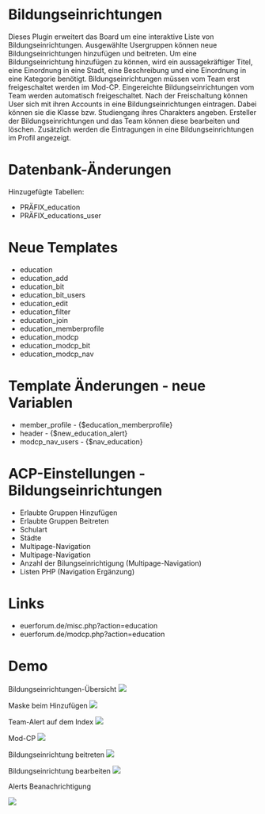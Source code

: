 # Bildungseinrichtungen
Dieses Plugin erweitert das Board um eine interaktive Liste von Bildungseinrichtungen. Ausgewählte Usergruppen können neue Bildungseinrichtungen hinzufügen und beitreten. Um eine Bildungseinrichtung hinzufügen zu können, wird ein aussagekräftiger Titel, eine Einordnung in eine Stadt, eine Beschreibung und eine Einordnung in eine Kategorie benötigt. Bildungseinrichtungen müssen vom Team erst freigeschaltet werden im Mod-CP. Eingereichte Bildungseinrichtungen vom Team werden automatisch freigeschaltet. Nach der Freischaltung können User sich mit ihren Accounts in eine Bildungseinrichtungen eintragen. Dabei können sie die Klasse bzw. Studiengang ihres Charakters angeben. Ersteller der Bildungseinrichtungen und das Team können diese bearbeiten und löschen. Zusätzlich werden die Eintragungen in eine Bildungseinrichtungen im Profil angezeigt.

# Datenbank-Änderungen
Hinzugefügte Tabellen:
- PRÄFIX_education
- PRÄFIX_educations_user

# Neue Templates
- education	
- education_add	
- education_bit	
- education_bit_users	
- education_edit	
- education_filter	
- education_join	
- education_memberprofile
- education_modcp	
- education_modcp_bit	
- education_modcp_nav

# Template Änderungen - neue Variablen
- member_profile - {$education_memberprofile}
- header - {$new_education_alert}
- modcp_nav_users - {$nav_education}

# ACP-Einstellungen - Bildungseinrichtungen
- Erlaubte Gruppen Hinzufügen
- Erlaubte Gruppen Beitreten
- Schulart
- Städte
- Multipage-Navigation
- Multipage-Navigation
- Anzahl der Bilungseinrichtigung (Multipage-Navigation)
- Listen PHP (Navigation Ergänzung)

# Links
- euerforum.de/misc.php?action=education
- euerforum.de/modcp.php?action=education

# Demo
Bildungseinrichtungen-Übersicht
  <img src="https://www.bilder-hochladen.net/files/big/m4bn-9m-c00c.png" />
  
Maske beim Hinzufügen
  <img src="https://www.bilder-hochladen.net/files/big/m4bn-9n-78ba.png" />
  
Team-Alert auf dem Index
  <img src="https://www.bilder-hochladen.net/files/m4bn-9s-5538.png" />
  
Mod-CP
  <img src="https://www.bilder-hochladen.net/files/big/m4bn-9r-9963.png" />
  
Bildungseinrichtung beitreten
  <img src="https://www.bilder-hochladen.net/files/m4bn-9q-25ce.png" />
  
Bildungseinrichtung bearbeiten
  <img src="https://www.bilder-hochladen.net/files/big/m4bn-9p-6d4b.png" />

Alerts Beanachrichtigung

  <img src="https://www.bilder-hochladen.net/files/m4bn-9o-7698.png" />

